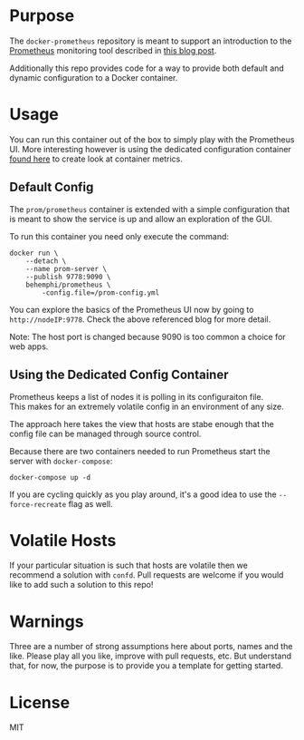 # Purpose

The `docker-prometheus` repository is meant to support an introduction
to the [Prometheus](http://prometheus.io) monitoring tool described in [this 
blog post](http://stackengine.com/?p=1117).

Additionally this repo provides code for a way to provide both default and 
dynamic configuration to a Docker container.

# Usage

You can run this container out of the box to simply play with the Prometheus
UI. More interesting however is using the dedicated configuration container 
[found here](https://github.com/behemphi/docker-prometheus-server-config) 
to create look at container metrics.

## Default Config

The `prom/prometheus` container is extended with a simple configuration that 
is meant to show the service is up and allow an exploration of the GUI.

To run this container you need only execute the command:


```
docker run \
    --detach \
    --name prom-server \
    --publish 9778:9090 \
    behemphi/prometheus \
        -config.file=/prom-config.yml
```

You can explore the basics of the Prometheus UI now by going to 
`http://nodeIP:9778`.  Check the above referenced blog for more detail.

Note: The host port is changed because 9090 is too common a choice for web apps.


## Using the Dedicated Config Container

Prometheus keeps a list of nodes it is polling in its configuraiton file.  
This makes for an extremely volatile config in an environment of any size. 

The approach here takes the view that hosts are stabe enough that the config
file can be managed through source control. 

Because there are two containers needed to run Prometheus start the server
with `docker-compose`:

```
docker-compose up -d 
```

If you are cycling quickly as you play around, it's a good idea to use the 
`--force-recreate` flag as well. 


# Volatile Hosts

If your particular situation is such that hosts are volatile then we recommend
a solution with `confd`.  Pull requests are welcome if you would like to 
add such a solution to this repo!

# Warnings

Three are a number of strong assumptions here about ports, names and the like.
Please play all you like, improve with pull requests, etc.  But understand 
that, for now, the purpose is to provide you a template for getting started.

# License

MIT

